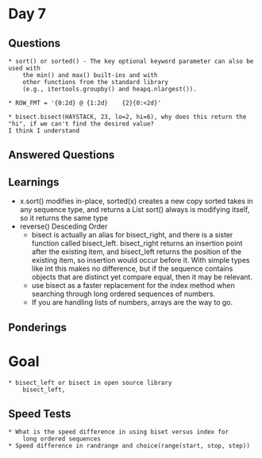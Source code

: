 Day 7
=====

Questions
---------
	* sort() or sorted() - The key optional keyword parameter can also be used with
 		the min() and max() built-ins and with
 		other functions from the standard library
 		(e.g., itertools.groupby() and heapq.nlargest()).

	* ROW_FMT = '{0:2d} @ {1:2d}    {2}{0:<2d}'

	* bisect.bisect(HAYSTACK, 23, lo=2, hi=6), why does this return the
    "hi", if we can't find the desired value?
    I think I understand

Answered Questions
------------------

Learnings
---------
  * x.sort() modifies in-place, sorted(x) creates a new copy
    sorted takes in any sequence type, and returns a List
    sort() always is modifying itself, so it returns the same type
  * reverse() Desceding Order
	* bisect is actually an alias for bisect_right,
 		and there is a sister function called bisect_left.
 		bisect_right returns an insertion point after the existing item,
 		and bisect_left returns the position of the existing item,
 		so insertion would occur before it.
 		With simple types like int this makes no difference,
 		but if the sequence contains objects that are distinct yet
 		compare equal, then it may be relevant.
	* use bisect as a faster replacement for the index method
 		when searching through long ordered sequences of numbers.
	* If you are handling lists of numbers, arrays are the way to go.

Ponderings
----------




Goal
====
	* bisect_left or bisect in open source library
		bisect_left, 

Speed Tests
-----------
	* What is the speed difference in using biset versus index for
 		long ordered sequences
	* Speed difference in randrange and choice(range(start, stop, step))

